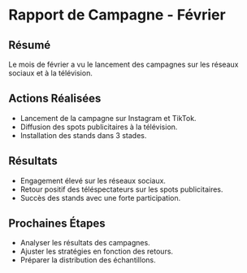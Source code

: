 # Rapport de Campagne - Février

## Résumé
Le mois de février a vu le lancement des campagnes sur les réseaux sociaux et à la télévision.

## Actions Réalisées
- Lancement de la campagne sur Instagram et TikTok.
- Diffusion des spots publicitaires à la télévision.
- Installation des stands dans 3 stades.

## Résultats
- Engagement élevé sur les réseaux sociaux.
- Retour positif des téléspectateurs sur les spots publicitaires.
- Succès des stands avec une forte participation.

## Prochaines Étapes
- Analyser les résultats des campagnes.
- Ajuster les stratégies en fonction des retours.
- Préparer la distribution des échantillons.
